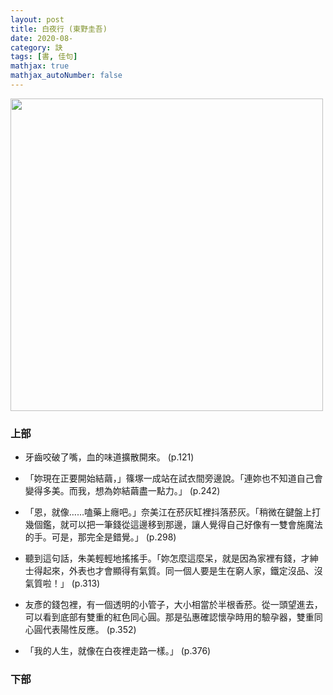 ```yaml
---
layout: post
title: 白夜行 (東野圭吾)
date: 2020-08-
category: 訣
tags: [書, 佳句]
mathjax: true
mathjax_autoNumber: false
---
```


<img src="https://doltegg.github.io/book/images/whitenight.jpg" style="width:500px;">

### 上部

- 牙齒咬破了嘴，血的味道擴散開來。 (p.121)

- 「妳現在正要開始結繭，」篠塚一成站在試衣間旁邊說。「連妳也不知道自己會變得多美。而我，想為妳結繭盡一點力。」 (p.242)

- 「恩，就像……嗑藥上癮吧。」奈美江在菸灰缸裡抖落菸灰。「稍微在鍵盤上打幾個鑑，就可以把一筆錢從這邊移到那邊，讓人覺得自己好像有一雙會施魔法的手。可是，那完全是錯覺。」 (p.298)

- 聽到這句話，朱美輕輕地搖搖手。「妳怎麼這麼呆，就是因為家裡有錢，才紳士得起來，外表也才會顯得有氣質。同一個人要是生在窮人家，鐵定沒品、沒氣質啦！」 (p.313)

- 友彥的錢包裡，有一個透明的小管子，大小相當於半根香菸。從一頭望進去，可以看到底部有雙重的紅色同心圓。那是弘惠確認懷孕時用的驗孕器，雙重同心圓代表陽性反應。 (p.352)

- 「我的人生，就像在白夜裡走路一樣。」 (p.376)	


### 下部
